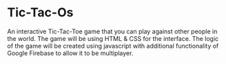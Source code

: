 # Tic-Tac-Os
An interactive Tic-Tac-Toe game that you can play against other people in the world. 
The game will be using HTML & CSS for the interface. 
The logic of the game will be created using javascript with additional functionality of Google Firebase to allow it to be multiplayer. 
